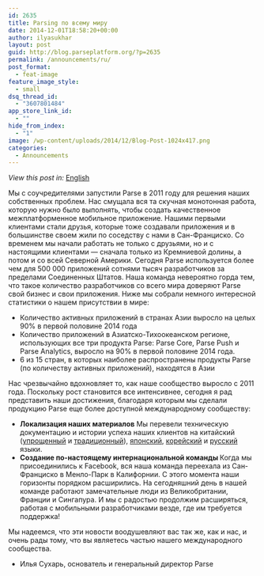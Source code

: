```yaml
---
id: 2635
title: Parsing по всему миру
date: 2014-12-01T18:58:20+00:00
author: ilyasukhar
layout: post
guid: http://blog.parseplatform.org/?p=2635
permalink: /announcements/ru/
post_format:
  - feat-image
feature_image_style:
  - small
dsq_thread_id:
  - "3607801484"
app_store_link_id:
  - ""
hide_from_index:
  - "1"
image: /wp-content/uploads/2014/12/Blog-Post-1024x417.png
categories:
  - Announcements
---
```

_View this post in:_ <a href="http://blog.parseplatform.org/2014/12/01/parsing-all-over-the-globe/" target="_blank">English</a>

Мы с соучредителями запустили Parse в 2011 году для решения наших собственных проблем. Нас смущала вся та скучная монотонная работа, которую нужно было выполнять, чтобы создать качественное межплатформенное мобильное приложение. Нашими первыми клиентами стали друзья, которые тоже создавали приложения и в большинстве своем жили по соседству с нами в Сан-Франциско. Со временем мы начали работать не только с друзьями, но и с настоящими клиентами — сначала только из Кремниевой долины, а потом и со всей Северной Америки. Сегодня Parse используется более чем для 500 000 приложений сотнями тысяч разработчиков за пределами Соединенных Штатов. Наша команда невероятно горда тем, что такое количество разработчиков со всего мира доверяют Parse свой бизнес и свои приложения. Ниже мы собрали немного интересной статистики о нашем присутствии в мире:

<ul class="standard-list">
  <li>
    Количество активных приложений в странах Азии выросло на целых 90% в первой половине 2014 года
  </li>
  <li>
    Количество приложений в Азиатско-Тихоокеанском регионе, использующих все три продукта Parse: Parse Core, Parse Push и Parse Analytics, выросло на 90% в первой половине 2014 года.
  </li>
  <li>
    6 из 15 стран, в которых наиболее распространены продукты Parse (по количеству активных приложений), находятся в Азии
  </li>
</ul>

Нас чрезвычайно вдохновляет то, как наше сообщество выросло с 2011 года. Поскольку рост становится все интенсивнее, сегодня я рад представить наши достижения, благодаря которым мы сделали продукцию Parse еще более доступной международному сообществу:

<ul class="standard-list">
  <li>
    <b>Локализация наших материалов</b> Мы перевели техническую документацию и истории успеха наших клиентов на китайский (<a href="http://www.parse.com/docs/cn">упрощенный</a> и <a href="http://www.parse.com/docs/tw">традиционный</a>), <a href="http://www.parse.com/docs/jp">японский</a>, <a href="http://www.parse.com/docs/kr">корейский</a> и <a href="http://www.parse.com/docs/ru">русский</a> языки.
  </li>
  <li>
    <b>Создание по-настоящему интернациональной команды </b>Когда мы присоединились к Facebook, вся наша команда переехала из Сан-Франциско в Менло-Парк в Калифорнии. С этого момента наши горизонты порядком расширились. На сегодняшний день в нашей команде работают замечательные люди из Великобритании, Франции и Сингапура. И мы с радостью продолжим расширяться, работая с мобильными разработчиками везде, где им требуется поддержка!
  </li>
</ul>

Мы надеемся, что эти новости воодушевляют вас так же, как и нас, и очень рады тому, что вы являетесь частью нашего международного сообщества.

- Илья Сухарь, основатель и генеральный директор Parse